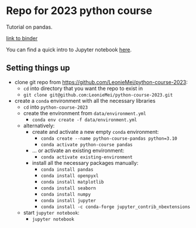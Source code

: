 # Repo for 2023 python course
Tutorial on pandas.

[link to binder](https://mybinder.org/v2/gh/LeonieMei/python-course-2023/HEAD)

You can find a quick intro to Jupyter notebook [here](https://www.dataquest.io/blog/jupyter-notebook-tutorial/).

## Setting things up

* clone git repo from https://github.com/LeonieMei/python-course-2023: 
	* `cd` into directory that you want the repo to exist in
	* `git clone git@github.com:LeonieMei/python-course-2023.git`
* create a `conda` environment with all the necessary libraries
	* `cd` into `python-course-2023`
	* create the environment from `data/environment.yml`
		* `conda env create -f data/environment.yml`
	* alternatively:
		* create and activate a new empty `conda` environment:
			* `conda create --name python-course-pandas python=3.10`
			* `conda activate python-course pandas`
		* ... or activate an existing environment:
			* `conda activate existing-environment`
		*  install all the necessary packages manually:
			* `conda install pandas`
			* `conda install openpyxl`
			* `conda install matplotlib`
			* `conda install seaborn`
			* `conda install numpy`
			* `conda install jupyter`
			* `conda install -c conda-forge jupyter_contrib_nbextensions`
	 * start `jupyter notebook`:
		 * `jupyter notebook`
